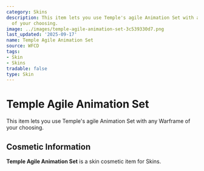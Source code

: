 ```yaml
---
category: Skins
description: This item lets you use Temple's agile Animation Set with any Warframe
  of your choosing.
image: ../images/temple-agile-animation-set-3c539330d7.png
last_updated: '2025-09-17'
name: Temple Agile Animation Set
source: WFCD
tags:
- Skin
- Skins
tradable: false
type: Skin
---
```


# Temple Agile Animation Set

This item lets you use Temple's agile Animation Set with any Warframe of your choosing.

## Cosmetic Information

**Temple Agile Animation Set** is a skin cosmetic item for Skins.

